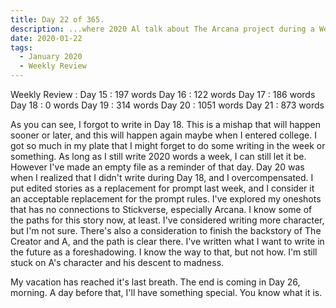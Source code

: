 ```yaml
---
title: Day 22 of 365.
description: ...where 2020 Al talk about The Arcana project during a Weekly Review.
date: 2020-01-22
tags:
  - January 2020
  - Weekly Review
---
```


Weekly Review : 
Day 15 : 197 words
Day 16 : 122 words
Day 17 : 186 words
Day 18 : 0 words
Day 19 : 314 words
Day 20 : 1051 words
Day 21 : 873 words

As you can see, I forgot to write in Day 18. This is a mishap that will happen sooner or later, and this will happen again maybe when I entered college. I got so much in my plate that I might forget to do some writing in the week or something. As long as I still write 2020 words a week, I can still let it be. However I've made an empty file as a reminder of that day. Day 20 was when I realized that I didn't write during Day 18, and I overcompensated. I put edited stories as a replacement for prompt last week, and I consider it an acceptable replacement for the prompt rules. I've explored my oneshots that has no connections to Stickverse, especially Arcana. I know some of the paths for this story now, at least. I've considered writing more character, but I'm not sure. There's also a consideration to finish the backstory of The Creator and A, and the path is clear there. I've written what I want to write in the future as a foreshadowing. I know the way to that, but not how. I'm still stuck on A's character and his descent to madness.

My vacation has reached it's last breath. The end is coming in Day 26, morning. A day before that, I'll have something special. You know what it is.